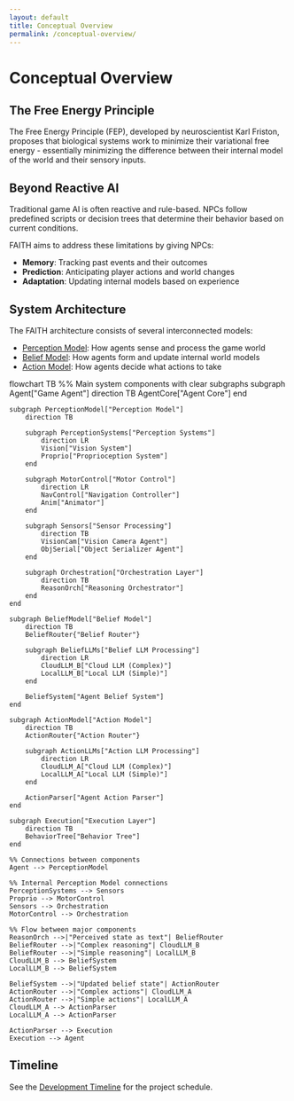 ```yaml
---
layout: default
title: Conceptual Overview
permalink: /conceptual-overview/
---
```


# Conceptual Overview

## The Free Energy Principle

The Free Energy Principle (FEP), developed by neuroscientist Karl Friston, proposes that biological systems work to minimize their variational free energy - essentially minimizing the difference between their internal model of the world and their sensory inputs.

## Beyond Reactive AI

Traditional game AI is often reactive and rule-based. NPCs follow predefined scripts or decision trees that determine their behavior based on current conditions.

FAITH aims to address these limitations by giving NPCs:

- **Memory**: Tracking past events and their outcomes
- **Prediction**: Anticipating player actions and world changes
- **Adaptation**: Updating internal models based on experience

## System Architecture

The FAITH architecture consists of several interconnected models:

- [Perception Model](../models/perception-model.html): How agents sense and process the game world
- [Belief Model](../models/belief-model.html): How agents form and update internal world models
- [Action Model](../models/action-model.html): How agents decide what actions to take

<div class="mermaid">
flowchart TB
    %% Main system components with clear subgraphs
    subgraph Agent["Game Agent"]
        direction TB
        AgentCore["Agent Core"]
    end

    subgraph PerceptionModel["Perception Model"]
        direction TB
        
        subgraph PerceptionSystems["Perception Systems"]
            direction LR
            Vision["Vision System"]
            Proprio["Proprioception System"]
        end
        
        subgraph MotorControl["Motor Control"]
            direction LR
            NavControl["Navigation Controller"]
            Anim["Animator"]
        end
        
        subgraph Sensors["Sensor Processing"]
            direction TB
            VisionCam["Vision Camera Agent"]
            ObjSerial["Object Serializer Agent"]
        end
        
        subgraph Orchestration["Orchestration Layer"]
            direction TB
            ReasonOrch["Reasoning Orchestrator"]
        end
    end
    
    subgraph BeliefModel["Belief Model"]
        direction TB
        BeliefRouter{"Belief Router"}
        
        subgraph BeliefLLMs["Belief LLM Processing"]
            direction LR
            CloudLLM_B["Cloud LLM (Complex)"]
            LocalLLM_B["Local LLM (Simple)"]
        end
        
        BeliefSystem["Agent Belief System"]
    end
    
    subgraph ActionModel["Action Model"]
        direction TB
        ActionRouter{"Action Router"}
        
        subgraph ActionLLMs["Action LLM Processing"]
            direction LR
            CloudLLM_A["Cloud LLM (Complex)"]
            LocalLLM_A["Local LLM (Simple)"]
        end
        
        ActionParser["Agent Action Parser"]
    end
    
    subgraph Execution["Execution Layer"]
        direction TB
        BehaviorTree["Behavior Tree"]
    end
    
    %% Connections between components
    Agent --> PerceptionModel
    
    %% Internal Perception Model connections
    PerceptionSystems --> Sensors
    Proprio --> MotorControl
    Sensors --> Orchestration
    MotorControl --> Orchestration
    
    %% Flow between major components
    ReasonOrch -->|"Perceived state as text"| BeliefRouter
    BeliefRouter -->|"Complex reasoning"| CloudLLM_B
    BeliefRouter -->|"Simple reasoning"| LocalLLM_B
    CloudLLM_B --> BeliefSystem
    LocalLLM_B --> BeliefSystem
    
    BeliefSystem -->|"Updated belief state"| ActionRouter
    ActionRouter -->|"Complex actions"| CloudLLM_A
    ActionRouter -->|"Simple actions"| LocalLLM_A
    CloudLLM_A --> ActionParser
    LocalLLM_A --> ActionParser
    
    ActionParser --> Execution
    Execution --> Agent
</div>

## Timeline

See the [Development Timeline](development-timeline.html) for the project schedule.
